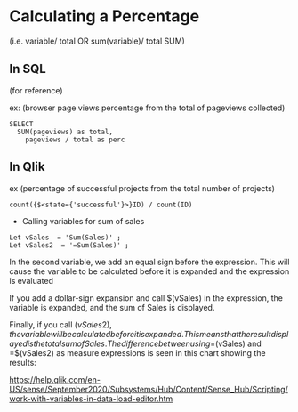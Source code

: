 # Calculating a Percentage 
(i.e. variable/ total OR sum(variable)/ total SUM)

## In SQL
(for reference)

ex: (browser page views percentage from the total of pageviews collected)
```
SELECT
  SUM(pageviews) as total,
    pageviews / total as perc
```
    
    
## In Qlik   

ex (percentage of successful projects from the total number of projects)
```
count({$<state={'successful'}>}ID) / count(ID)
```


- Calling variables for sum of sales

```
Let vSales  = 'Sum(Sales)' ;
Let vSales2  = '=Sum(Sales)' ;
```

In the second variable, we add an equal sign before the expression. This will cause the variable to be calculated before it is expanded and the expression is evaluated

If you add a dollar-sign expansion and call $(vSales) in the expression, the variable is expanded, and the sum of Sales is displayed.

Finally, if you call $(vSales2), the variable will be calculated before it is expanded. This means that the result displayed is the total sum of Sales. 
The difference between using =$(vSales) and =$(vSales2) as measure expressions is seen in this chart showing the results:

https://help.qlik.com/en-US/sense/September2020/Subsystems/Hub/Content/Sense_Hub/Scripting/work-with-variables-in-data-load-editor.htm
